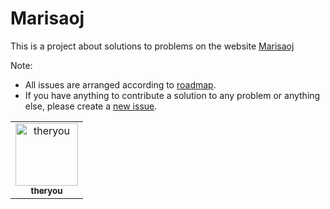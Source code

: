 # Marisaoj

This is a project about solutions to problems on the website [Marisaoj](https://marisaoj.com/)

Note: 
- All issues are arranged according to [roadmap](https://marisaoj.com/roadmap/).
- If you have anything to contribute a solution to any problem or anything else, please create a [new issue](https://github.com/docodez/marisaoj/issues).

<!-- readme: contributors -start -->
<table>
	<tbody>
		<tr>
            <td align="center">
                <a href="https://github.com/theryou">
                    <img src="https://avatars.githubusercontent.com/u/138310839?v=4" width="100;" alt="theryou"/>
                    <br />
                    <sub><b>theryou</b></sub>
                </a>
            </td>
		</tr>
	<tbody>
</table>
<!-- readme: contributors -end -->